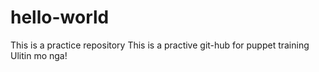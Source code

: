 # hello-world
This is a practice repository
This is a practive git-hub for puppet training
Ulitin mo nga!
